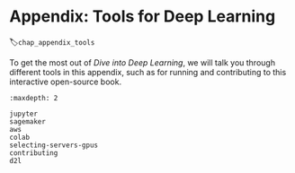 # Appendix: Tools for Deep Learning
:label:`chap_appendix_tools`


To get the most out of *Dive into Deep Learning*,
we will talk you through different tools
in this appendix,
such as
for running and contributing to this
interactive open-source book.

```toc
:maxdepth: 2

jupyter
sagemaker
aws
colab
selecting-servers-gpus
contributing
d2l
```

